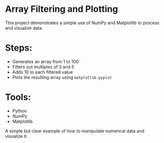 # Array Filtering and Plotting 

This project demonstrates a simple use of NumPy and Matplotlib to process and visualize data.

# Steps:
- Generates an array from 1 to 100
- Filters out multiples of 3 and 5
- Adds 10 to each filtered value
- Plots the resulting array using `matplotlib.pyplot`

# Tools:
- Python
- NumPy
- Matplotlib

A simple but clear example of how to manipulate numerical data and visualize it.
